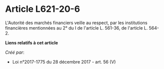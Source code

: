 # Article L621-20-6

L'Autorité des marchés financiers veille au respect, par les institutions financières mentionnées au 2° du I de l'article L.
561-36, de l'article L. 564-2.

**Liens relatifs à cet article**

_Créé par_:

  - Loi n°2017-1775 du 28 décembre 2017 - art. 56 (V)
